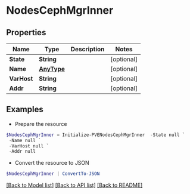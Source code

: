 # NodesCephMgrInner
## Properties

Name | Type | Description | Notes
------------ | ------------- | ------------- | -------------
**State** | **String** |  | [optional] 
**Name** | [**AnyType**](.md) |  | [optional] 
**VarHost** | **String** |  | [optional] 
**Addr** | **String** |  | [optional] 

## Examples

- Prepare the resource
```powershell
$NodesCephMgrInner = Initialize-PVENodesCephMgrInner  -State null `
 -Name null `
 -VarHost null `
 -Addr null
```

- Convert the resource to JSON
```powershell
$NodesCephMgrInner | ConvertTo-JSON
```

[[Back to Model list]](../README.md#documentation-for-models) [[Back to API list]](../README.md#documentation-for-api-endpoints) [[Back to README]](../README.md)

